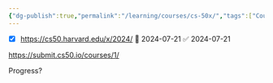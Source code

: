 ```yaml
---
{"dg-publish":true,"permalink":"/learning/courses/cs-50x/","tags":["Courses"]}
---
```


- [x] https://cs50.harvard.edu/x/2024/ 📅 2024-07-21 ✅ 2024-07-21

https://submit.cs50.io/courses/1/




Progress?